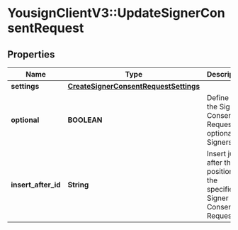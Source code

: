# YousignClientV3::UpdateSignerConsentRequest

## Properties
Name | Type | Description | Notes
------------ | ------------- | ------------- | -------------
**settings** | [**CreateSignerConsentRequestSettings**](CreateSignerConsentRequestSettings.md) |  | [optional] 
**optional** | **BOOLEAN** | Define if the Signer Consent Request is optional for Signers | [optional] 
**insert_after_id** | **String** | Insert just after the position of the specified Signer Consent Request id | [optional] 

